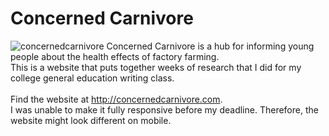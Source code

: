 # Concerned Carnivore
![concernedcarnivore](https://user-images.githubusercontent.com/32719891/37754987-e6a06b72-2d60-11e8-8992-91680c257760.png)
Concerned Carnivore is a hub for informing young people about the health effects of factory farming.
<br />
This is a website that puts together weeks of research that I did for my college general education writing class.
<br />
<br />
Find the website at http://concernedcarnivore.com.
<br />
I was unable to make it fully responsive before my deadline. Therefore, the website might look different on mobile.
